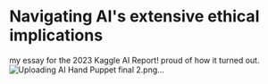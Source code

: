 # Navigating AI's extensive ethical implications

my essay for the 2023 Kaggle AI Report! proud of how it turned out. 
![Uploading AI Hand Puppet final 2.png…]()
